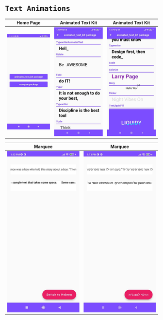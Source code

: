 # ```Text Animations```

| Home Page | Animated Text Kit | Animated Text Kit |
|----------------|:----------------:|:----------------:|
| ![Home Page](assets/img.png) | ![Animated Text Kit](assets/img_1.png) | ![Animated Text Kit](assets/img_2.png) |

| Marquee | Marquee |
|----------------|:----------------:|
| ![Marquee](assets/img_3.png) | ![Marquee](assets/img_4.png) |

